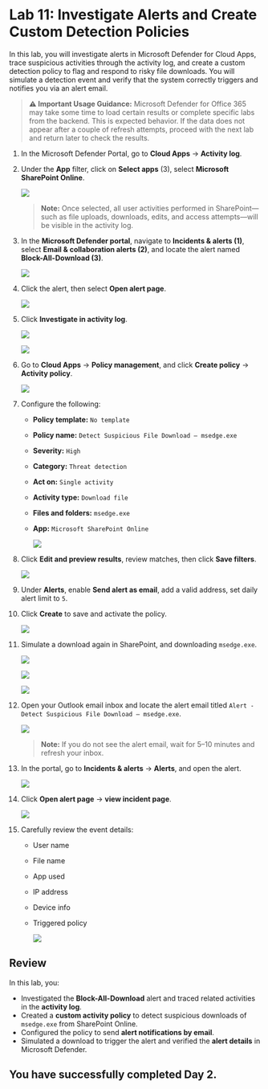 # Lab 11: Investigate Alerts and Create Custom Detection Policies

In this lab, you will investigate alerts in Microsoft Defender for Cloud Apps, trace suspicious activities through the activity log, and create a custom detection policy to flag and respond to risky file downloads. You will simulate a detection event and verify that the system correctly triggers and notifies you via an alert email.

> **⚠ Important Usage Guidance:** Microsoft Defender for Office 365 may take some time to load certain results or complete specific labs from the backend. This is expected behavior. If the data does not appear after a couple of refresh attempts, proceed with the next lab and return later to check the results.

1. In the Microsoft Defender Portal, go to **Cloud Apps** → **Activity log**.

1. Under the **App** filter, click on **Select apps** (3), select **Microsoft SharePoint Online**.

   ![](./media/p-0-1.png)

   > **Note:** Once selected, all user activities performed in SharePoint—such as file uploads, downloads, edits, and access attempts—will be visible in the activity log.

1. In the **Microsoft Defender portal**, navigate to **Incidents & alerts (1)**, select **Email & collaboration alerts (2)**, and locate the alert named **Block-All-Download (3)**.

   ![](./media/ex4_g_r_1.png)

1. Click the alert, then select **Open alert page**.

   ![](./media/p-1-7.png)

1. Click **Investigate in activity log**.

   ![](./media/p-1-8.png)

   ![](./media/p-1-9.png)

1. Go to **Cloud Apps** → **Policy management**, and click **Create policy** → **Activity policy**.

   ![](./media/p-1-1.png)

1. Configure the following:

   - **Policy template:** `No template`
   - **Policy name:** `Detect Suspicious File Download – msedge.exe`
   - **Severity:** `High`
   - **Category:** `Threat detection`
   - **Act on:** `Single activity`
   - **Activity type:** `Download file`
   - **Files and folders:** `msedge.exe`
   - **App:** `Microsoft SharePoint Online`

      ![](./media/p-1-2.png)

1. Click **Edit and preview results**, review matches, then click **Save filters**.

   ![](./media/p-1-3.png)

1. Under **Alerts**, enable **Send alert as email**, add a valid address, set daily alert limit to `5`.

1. Click **Create** to save and activate the policy.

   ![](./media/p-1-4.png)

1. Simulate a download again in SharePoint, and downloading `msedge.exe`.

   ![](./media/g-3-6.png)

   ![](./media/g-3-7.png)

   ![](./media/g-3-8.png)

1. Open your Outlook email inbox and locate the alert email titled `Alert - Detect Suspicious File Download – msedge.exe`.

   ![](./media/p-1-5.png)

   > **Note:** If you do not see the alert email, wait for 5–10 minutes and refresh your inbox.

1. In the portal, go to **Incidents & alerts** → **Alerts**, and open the alert.

   ![](./media/grpg-1-3.png)

1. Click **Open alert page** → **view incident page**.

   ![](./media/grpg-1-4.png)

1. Carefully review the event details:

   - User name
   - File name
   - App used
   - IP address
   - Device info
   - Triggered policy

      ![](./media/grpg-1-5.png)

## Review

In this lab, you:

- Investigated the **Block-All-Download** alert and traced related activities in the **activity log**.  
- Created a **custom activity policy** to detect suspicious downloads of `msedge.exe` from SharePoint Online.  
- Configured the policy to send **alert notifications by email**.  
- Simulated a download to trigger the alert and verified the **alert details** in Microsoft Defender.  


## You have successfully completed Day 2.
